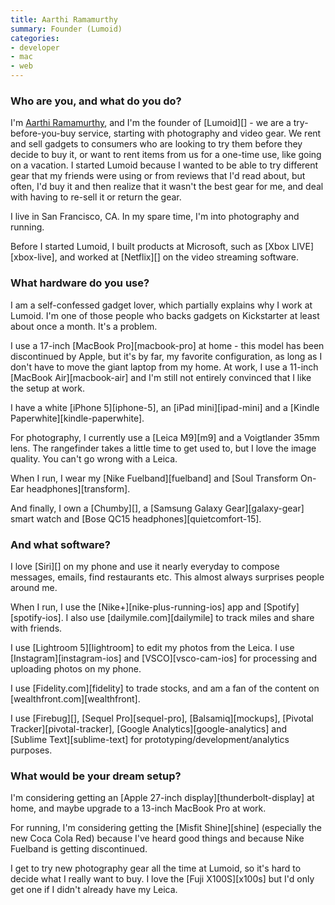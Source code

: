 ```yaml
---
title: Aarthi Ramamurthy
summary: Founder (Lumoid)
categories:
- developer
- mac
- web
---
```


### Who are you, and what do you do?

I'm [Aarthi Ramamurthy](http://aarthir.com/ "Aarthi's website."), and I'm the founder of [Lumoid][] - we are a try-before-you-buy service, starting with photography and video gear. We rent and sell gadgets to consumers who are looking to try them before they decide to buy it, or want to rent items from us for a one-time use, like going on a vacation. I started Lumoid because I wanted to be able to try different gear that my friends were using or from reviews that I'd read about, but often, I'd buy it and then realize that it wasn't the best gear for me, and deal with having to re-sell it or return the gear.

I live in San Francisco, CA. In my spare time, I'm into photography and running.

Before I started Lumoid, I built products at Microsoft, such as [Xbox LIVE][xbox-live], and worked at [Netflix][] on the video streaming software.

### What hardware do you use?

I am a self-confessed gadget lover, which partially explains why I work at Lumoid. I'm one of those people who backs gadgets on Kickstarter at least about once a month. It's a problem.

I use a 17-inch [MacBook Pro][macbook-pro] at home - this model has been discontinued by Apple, but it's by far, my favorite configuration, as long as I don't have to move the giant laptop from my home. At work, I use a 11-inch [MacBook Air][macbook-air] and I'm still not entirely convinced that I like the setup at work.

I have a white [iPhone 5][iphone-5], an [iPad mini][ipad-mini] and a [Kindle Paperwhite][kindle-paperwhite].

For photography, I currently use a [Leica M9][m9] and a Voigtlander 35mm lens. The rangefinder takes a little time to get used to, but I love the image quality. You can't go wrong with a Leica.

When I run, I wear my [Nike Fuelband][fuelband] and [Soul Transform On-Ear headphones][transform].

And finally, I own a [Chumby][], a [Samsung Galaxy Gear][galaxy-gear] smart watch and [Bose QC15 headphones][quietcomfort-15].

### And what software?

I love [Siri][] on my phone and use it nearly everyday to compose messages, emails, find restaurants etc. This almost always surprises people around me.

When I run, I use the [Nike+][nike-plus-running-ios] app and [Spotify][spotify-ios]. I also use [dailymile.com][dailymile] to track miles and share with friends.

I use [Lightroom 5][lightroom] to edit my photos from the Leica. I use [Instagram][instagram-ios] and [VSCO][vsco-cam-ios] for processing and uploading photos on my phone.

I use [Fidelity.com][fidelity] to trade stocks, and am a fan of the content on [wealthfront.com][wealthfront].

I use [Firebug][], [Sequel Pro][sequel-pro], [Balsamiq][mockups], [Pivotal Tracker][pivotal-tracker], [Google Analytics][google-analytics] and [Sublime Text][sublime-text] for prototyping/development/analytics purposes.

### What would be your dream setup?

I'm considering getting an [Apple 27-inch display][thunderbolt-display] at home, and maybe upgrade to a 13-inch MacBook Pro at work.

For running, I'm considering getting the [Misfit Shine][shine] (especially the new Coca Cola Red) because I've heard good things and because Nike Fuelband is getting discontinued.

I get to try new photography gear all the time at Lumoid, so it's hard to decide what I really want to buy. I love the [Fuji X100S][x100s] but I'd only get one if I didn't already have my Leica.